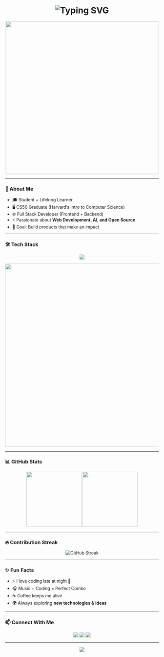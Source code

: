 <!-- PROFILE README -->

<h1 align="center">
  <img src="https://readme-typing-svg.herokuapp.com?font=Orbitron&weight=700&size=35&duration=4000&pause=500&color=36BCF7&center=true&vCenter=true&width=700&lines=👋+Hey+there%2C+I'm+AmirMahdi+Ghaffari;💻+Full+Stack+Developer;🚀+Frontend+%7C+Backend;🎓+CS50+Graduate;✨+Always+Learning+New+Things" alt="Typing SVG" />
</h1>

<p align="center">
  <img src="https://i.gifer.com/7VE.gif" width="500"/>
</p>

---

### 🚀 About Me  
- 🎓 Student + Lifelong Learner  
- 🖥 CS50 Graduate (Harvard’s Intro to Computer Science)  
- 🌐 Full Stack Developer (Frontend + Backend)  
- ⚡ Passionate about **Web Development, AI, and Open Source**  
- 🎯 Goal: Build products that make an impact  

---

### 🛠 Tech Stack  

<p align="center">
  <img src="https://skillicons.dev/icons?i=html,css,js,ts,react,nextjs,nodejs,express,python,flask,fastapi,mysql,postgresql,mongodb,git,github,docker&theme=dark" />
</p>

<p align="center">
  <img src="https://i.gifer.com/9pZ.gif" width="600"/>
</p>

---

### 📊 GitHub Stats  

<p align="center">
  <img src="https://github-readme-stats.vercel.app/api?username=amirmahdi8998&show_icons=true&theme=radical&hide_border=true&count_private=true" height="180"/>
  <img src="https://github-readme-stats.vercel.app/api/top-langs/?username=amirmahdi8998&layout=compact&theme=radical&hide_border=true" height="180"/>
</p>

---

### 🔥 Contribution Streak  

<p align="center">
  <img src="https://streak-stats.demolab.com?user=amirmahdi8998&theme=radical&hide_border=true&date_format=j%20M%5B%20Y%5D" alt="GitHub Streak"/>
</p>

---

### ✨ Fun Facts  

- ⚡ I love coding late at night 🌙  
- 🎧 Music + Coding = Perfect Combo  
- ☕ Coffee keeps me alive  
- 🌍 Always exploring **new technologies & ideas**  

---

### 📫 Connect With Me  

<p align="center">
  <a href="https://github.com/amirmahdi8998"><img src="https://img.shields.io/badge/GitHub-000?style=for-the-badge&logo=github&logoColor=white"/></a>
  <a href="https://www.linkedin.com/"><img src="https://img.shields.io/badge/LinkedIn-0A66C2?style=for-the-badge&logo=linkedin&logoColor=white"/></a>
  <a href="mailto:yourmail@gmail.com"><img src="https://img.shields.io/badge/Email-D14836?style=for-the-badge&logo=gmail&logoColor=white"/></a>
</p>

---

<p align="center">
  <img src="https://capsule-render.vercel.app/api?type=waving&height=120&color=36BCF7&section=footer&animation=twinkling"/>
</p>
